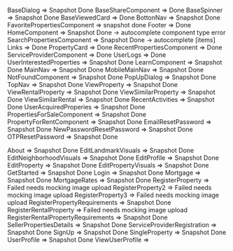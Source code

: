 BaseDialog => Snapshot Done
BaseShareComponent => Done
BaseSpinner => Snapshot Done
BaseViewedCard => Done
BottonNav => Snapshot Done
FavoritePropertiesComponent => snapshot done
Footer => Done
HomeComponent => Snapshot Done -> autocomplete component type error
SearchPropertiesComponent => Snapshot Done -> autocomplete [items]
Links => Done
PropertyCard => Done
RecentPropertiesComponent => Done
ServiceProviderComponent => Done
UserLogs => Done
UserInterestedProperties => Snapshot Done
LearnComponent => Snapshot Done
MainNav => Snapshot Done
MobileMainNav => Snapshot Done
NotFoundComponent => Snapshot Done
PopUpDialog => Snapshot Done
TopNav => Snapshot Done
ViewProperty =>  Snapshot Done
ViewRentalProperty => Snapshot Done
ViewSimilarProperty => Snapshot Done
ViewSimilarRental => Snapshot Done
RecentActivities => Snapshot Done
UserAcquiredProperies => Snapshot Done
PropertiesForSaleComponent => Snapshot Done
PropertyForRentComponent => Snapshot Done
EmailResetPassword => Snapshot Done
NewPasswordResetPassword => Snapshot Done
OTPResetPassword => Snapshot Done

About => Snapshot Done
EditLandmarkVisuals => Snapshot Done
EditNeighborhoodVisuals => Snapshot Done
EditProfile => Snapshot Done
EditProperty => Snapshot Done
EditPropertyVisuals => Snapshot Done
GetStarted => Snapshot Done
Login => Snapshot Done
Mortgage => Snapshot Done
MortgageRates => Snapshot Done
RegisterProperty => Failed needs mocking image upload
RegisterProperty2 => Failed needs mocking image upload
RegisterProperty3 => Failed needs mocking image upload
RegisterPropertyRequirements => Snapshot Done
RegisterRentalProperty => Failed needs mocking image upload
RegisterRentalPropertyRequirements => Snapshot Done
SellerPropertiesDetails => Snapshot Done
ServiceProviderRegistration => Snapshot Done
SignUp => Snapshot Done
SingleProperty => Snapshot Done
UserProfile => Snapshot Done
ViewUserProfile => 
